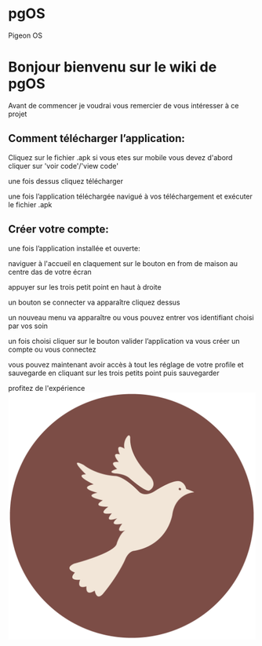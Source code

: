 # pgOS
Pigeon OS
# Bonjour bienvenu sur le wiki de pgOS

Avant de commencer je voudrai vous remercier de vous intéresser à ce projet


## Comment télécharger l’application:
Cliquez sur le fichier .apk si vous etes sur mobile vous devez d'abord cliquer sur 'voir code'/'view code'

une fois dessus cliquez télécharger

une fois l’application téléchargée navigué à vos téléchargement et exécuter le fichier .apk
	

## Créer votre compte:
une fois l’application installée et ouverte:

naviguer à l'accueil en claquement sur le bouton en from de maison au centre das de votre écran

appuyer sur les trois petit point en haut à droite

un bouton se connecter va apparaître cliquez dessus

un nouveau menu va apparaître ou vous pouvez entrer vos identifiant choisi par vos soin

un fois choisi cliquer sur le bouton valider l’application va vous créer un compte ou vous connectez

vous pouvez maintenant avoir accès à tout les réglage de votre profile et sauvegarde en cliquant sur les trois petits point puis sauvegarder


profitez de l'expérience
![Alt text](https://github.com/Qypol342/pgOS/blob/master/main/appicon.png)
